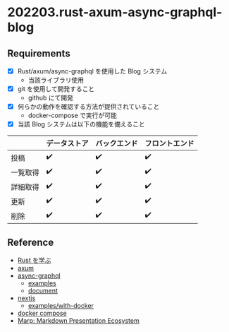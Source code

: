 # 202203.rust-axum-async-graphql-blog

## Requirements

- [X] Rust/axum/async-graphql を使用した Blog システム
    - 当該ライブラリ使用
- [X] git を使用して開発すること
    - github にて開発
- [X] 何らかの動作を確認する方法が提供されていること
    - docker-compose で実行が可能
- [X] 当該 Blog システムは以下の機能を備えること

| | データストア | バックエンド | フロントエンド |
| -- | -- | -- | -- |
| 投稿 | ✔️ | ✔️ | ✔️ |
| 一覧取得 | ✔️ | ✔️ | ✔️ |
| 詳細取得 | ✔️ | ✔️ | ✔️ |
| 更新 | ✔️ | ✔️ | ✔️ |
| 削除 | ✔️ | ✔️ | ✔️ |

## Reference

- [Rust を学ぶ](https://www.rust-lang.org/ja/learn)
- [axum](https://github.com/tokio-rs/axum)
- [async-graphql](https://github.com/async-graphql/async-graphql)
    - [examples](https://github.com/async-graphql/examples)
    - [document](https://async-graphql.github.io/async-graphql/en/index.html)
- [nextjs](https://nextjs.org/)
    - [examples/with-docker](https://github.com/vercel/next.js/tree/canary/examples/with-docker)
- [docker compose](https://docs.docker.com/compose/)
- [Marp: Markdown Presentation Ecosystem](https://marp.app/)
